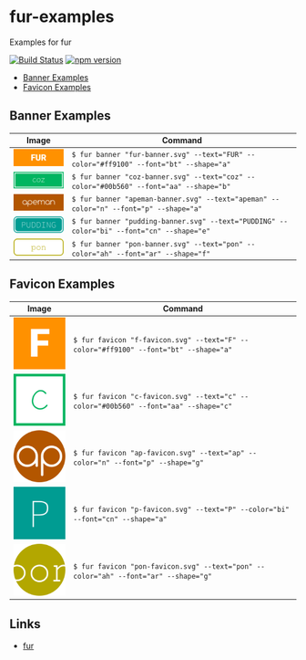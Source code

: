 fur-examples
============

Examples for fur

[![Build Status][my_travis_badge_url]][my_travis_url]
[![npm version][my_npm_budge_url]][my_npm_url]

+ [Banner Examples](#banner-examples)
+ [Favicon Examples](#favicon-examples)

<a name="banner-example"></a>

Banner Examples
------------

| Image | Command |
| ------- | ------ |
| <img src="./examples/01-fur/banner.png" width="128" /> | `$ fur banner "fur-banner.svg" --text="FUR" --color="#ff9100" --font="bt" --shape="a" ` |
| <img src="./examples/02-coz/banner.png" width="128" /> | `$ fur banner "coz-banner.svg" --text="coz" --color="#00b560" --font="aa" --shape="b" ` |
| <img src="./examples/03-apeman/banner.png" width="128" /> | `$ fur banner "apeman-banner.svg" --text="apeman" --color="n" --font="p" --shape="a" ` |
| <img src="./examples/04-pudding/banner.png" width="128" /> | `$ fur banner "pudding-banner.svg" --text="PUDDING" --color="bi" --font="cn" --shape="e" ` |
| <img src="./examples/05-pon/banner.png" width="128" /> | `$ fur banner "pon-banner.svg" --text="pon" --color="ah" --font="ar" --shape="f" ` |



<a name="favicon-example"></a>

Favicon Examples
------------

| Image | Command |
| ------- | ------ |
| <img src="./examples/01-fur/favicon.png" width="128" /> | `$ fur favicon "f-favicon.svg" --text="F" --color="#ff9100" --font="bt" --shape="a" ` |
| <img src="./examples/02-coz/favicon.png" width="128" /> | `$ fur favicon "c-favicon.svg" --text="c" --color="#00b560" --font="aa" --shape="c" ` |
| <img src="./examples/03-apeman/favicon.png" width="128" /> | `$ fur favicon "ap-favicon.svg" --text="ap" --color="n" --font="p" --shape="g" ` |
| <img src="./examples/04-pudding/favicon.png" width="128" /> | `$ fur favicon "p-favicon.svg" --text="P" --color="bi" --font="cn" --shape="a" ` |
| <img src="./examples/05-pon/favicon.png" width="128" /> | `$ fur favicon "pon-favicon.svg" --text="pon" --color="ah" --font="ar" --shape="g" ` |





<a name="links"></a>
Links
--------

+ [fur](https://github.com/fur-repo/fur)



[my_travis_url]: http://travis-ci.org/fur-repo/fur-examples
[my_travis_badge_url]: http://img.shields.io/travis/fur-repo/fur-examples.svg?style=flat
[my_npm_url]: http://www.npmjs.org/package/fur-examples
[my_npm_budge_url]: http://img.shields.io/npm/v/fur-examples.svg?style=flat
